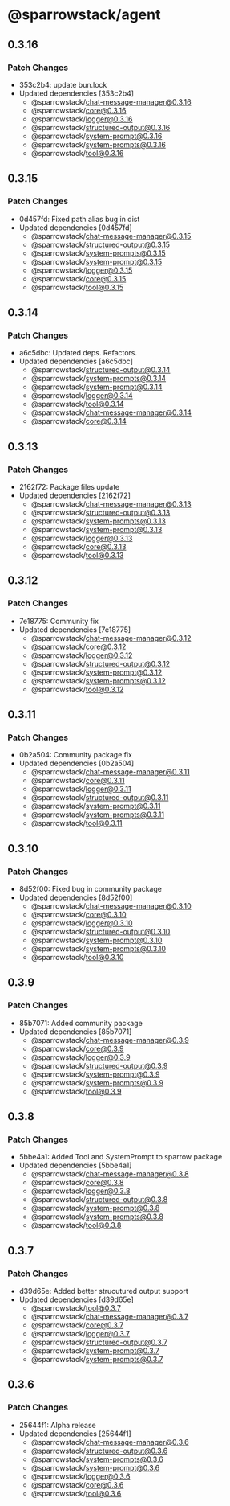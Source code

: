 # @sparrowstack/agent

## 0.3.16

### Patch Changes

- 353c2b4: update bun.lock
- Updated dependencies [353c2b4]
    - @sparrowstack/chat-message-manager@0.3.16
    - @sparrowstack/core@0.3.16
    - @sparrowstack/logger@0.3.16
    - @sparrowstack/structured-output@0.3.16
    - @sparrowstack/system-prompt@0.3.16
    - @sparrowstack/system-prompts@0.3.16
    - @sparrowstack/tool@0.3.16

## 0.3.15

### Patch Changes

- 0d457fd: Fixed path alias bug in dist
- Updated dependencies [0d457fd]
    - @sparrowstack/chat-message-manager@0.3.15
    - @sparrowstack/structured-output@0.3.15
    - @sparrowstack/system-prompts@0.3.15
    - @sparrowstack/system-prompt@0.3.15
    - @sparrowstack/logger@0.3.15
    - @sparrowstack/core@0.3.15
    - @sparrowstack/tool@0.3.15

## 0.3.14

### Patch Changes

- a6c5dbc: Updated deps. Refactors.
- Updated dependencies [a6c5dbc]
    - @sparrowstack/structured-output@0.3.14
    - @sparrowstack/system-prompts@0.3.14
    - @sparrowstack/system-prompt@0.3.14
    - @sparrowstack/logger@0.3.14
    - @sparrowstack/tool@0.3.14
    - @sparrowstack/chat-message-manager@0.3.14
    - @sparrowstack/core@0.3.14

## 0.3.13

### Patch Changes

- 2162f72: Package files update
- Updated dependencies [2162f72]
    - @sparrowstack/chat-message-manager@0.3.13
    - @sparrowstack/structured-output@0.3.13
    - @sparrowstack/system-prompts@0.3.13
    - @sparrowstack/system-prompt@0.3.13
    - @sparrowstack/logger@0.3.13
    - @sparrowstack/core@0.3.13
    - @sparrowstack/tool@0.3.13

## 0.3.12

### Patch Changes

- 7e18775: Community fix
- Updated dependencies [7e18775]
    - @sparrowstack/chat-message-manager@0.3.12
    - @sparrowstack/core@0.3.12
    - @sparrowstack/logger@0.3.12
    - @sparrowstack/structured-output@0.3.12
    - @sparrowstack/system-prompt@0.3.12
    - @sparrowstack/system-prompts@0.3.12
    - @sparrowstack/tool@0.3.12

## 0.3.11

### Patch Changes

- 0b2a504: Community package fix
- Updated dependencies [0b2a504]
    - @sparrowstack/chat-message-manager@0.3.11
    - @sparrowstack/core@0.3.11
    - @sparrowstack/logger@0.3.11
    - @sparrowstack/structured-output@0.3.11
    - @sparrowstack/system-prompt@0.3.11
    - @sparrowstack/system-prompts@0.3.11
    - @sparrowstack/tool@0.3.11

## 0.3.10

### Patch Changes

- 8d52f00: Fixed bug in community package
- Updated dependencies [8d52f00]
    - @sparrowstack/chat-message-manager@0.3.10
    - @sparrowstack/core@0.3.10
    - @sparrowstack/logger@0.3.10
    - @sparrowstack/structured-output@0.3.10
    - @sparrowstack/system-prompt@0.3.10
    - @sparrowstack/system-prompts@0.3.10
    - @sparrowstack/tool@0.3.10

## 0.3.9

### Patch Changes

- 85b7071: Added community package
- Updated dependencies [85b7071]
    - @sparrowstack/chat-message-manager@0.3.9
    - @sparrowstack/core@0.3.9
    - @sparrowstack/logger@0.3.9
    - @sparrowstack/structured-output@0.3.9
    - @sparrowstack/system-prompt@0.3.9
    - @sparrowstack/system-prompts@0.3.9
    - @sparrowstack/tool@0.3.9

## 0.3.8

### Patch Changes

- 5bbe4a1: Added Tool and SystemPrompt to sparrow package
- Updated dependencies [5bbe4a1]
    - @sparrowstack/chat-message-manager@0.3.8
    - @sparrowstack/core@0.3.8
    - @sparrowstack/logger@0.3.8
    - @sparrowstack/structured-output@0.3.8
    - @sparrowstack/system-prompt@0.3.8
    - @sparrowstack/system-prompts@0.3.8
    - @sparrowstack/tool@0.3.8

## 0.3.7

### Patch Changes

- d39d65e: Added better strucutured output support
- Updated dependencies [d39d65e]
    - @sparrowstack/tool@0.3.7
    - @sparrowstack/chat-message-manager@0.3.7
    - @sparrowstack/core@0.3.7
    - @sparrowstack/logger@0.3.7
    - @sparrowstack/structured-output@0.3.7
    - @sparrowstack/system-prompt@0.3.7
    - @sparrowstack/system-prompts@0.3.7

## 0.3.6

### Patch Changes

- 25644f1: Alpha release
- Updated dependencies [25644f1]
    - @sparrowstack/chat-message-manager@0.3.6
    - @sparrowstack/structured-output@0.3.6
    - @sparrowstack/system-prompts@0.3.6
    - @sparrowstack/system-prompt@0.3.6
    - @sparrowstack/logger@0.3.6
    - @sparrowstack/core@0.3.6
    - @sparrowstack/tool@0.3.6
